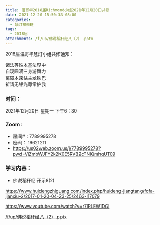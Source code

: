 ```yaml
---
title: 温哥华2018届Richmond小组2021年12月20日共修
date: 2021-12-20 15:50:33-08:00
categories:
  - 慧灯禅修班
tags:
  - 2018届
attachments: /f/up/佛说稻秆经八（2）.pptx
---
```

2018届温哥华慧灯小组共修通知：

诸法等性本基法界中\
自现圆满三身游舞力\
离障本来怙主龙钦巴\
祈请无垢光尊常护我  

### 时间：

2021年12月20日 星期一 下午6：30

### Zoom:

* 房间#：7789995278 
* 密码： 19621211
* <https://us02web.zoom.us/j/7789995278?pwd=VjZmbWJFY2k2K0E5RVB2cTNIQmhqUT09>

### 学习内容：

* 佛说稻秆经 开示8(2)

<https://www.huidengzhiguang.com/index.php/huideng-jiangtang/fofa-jianxiu-2/2017-01-20-04-23-25/2463-l17079>

<https://www.youtube.com/watch?v=r7IRLEWIDGI>

[/f/up/佛说稻秆经八（2）.pptx](https://s3.ca-central-1.wasabisys.com/hddata/f.huidengchanxiu.net/hdv/f/up/佛说稻秆经八（2）.pptx)
